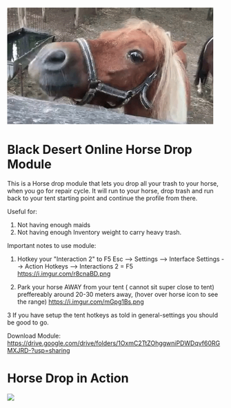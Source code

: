 ![](horse-smile.gif)

# Black Desert Online Horse Drop Module

This is a Horse drop module that lets you drop all your trash to your horse, when you go for repair cycle.
It will run to your horse, drop trash and run back to your tent starting point and continue the profile from there.

Useful for: 
  1.  Not having enough maids 
  2. Not having enough Inventory weight to carry heavy trash.

Important notes to use module:
1. Hotkey your "Interaction 2" to F5
Esc --> Settings --> Interface Settings --> Action Hotkeys --> Interactions 2  =  F5
https://i.imgur.com/r8cnaBD.png

2. Park your horse AWAY from your tent ( cannot sit super close to tent) preffereably around 20-30 meters away, (hover over horse icon to see the range)
https://i.imgur.com/mGpg1Bs.png

3 If you have setup the tent hotkeys as told in ⁠general-settings  you should be good to go.

Download Module:
https://drive.google.com/drive/folders/1OxmC2TtZOhggwniPDWDqvf60RGMXJRD-?usp=sharing

# Horse Drop in Action
![](BDOHorseDrop.gif)
